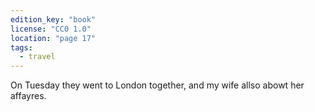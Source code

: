 ```yaml
---
edition_key: "book"
license: "CC0 1.0"
location: "page 17"
tags:
  - travel
---
```

On Tuesday they went to
London together, and my wife allso abowt her affayres.
